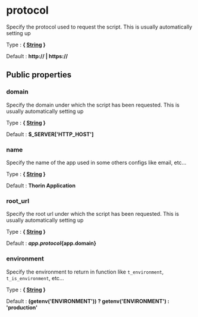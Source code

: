 # protocol

Specify the protocol used to request the script. This is usually automatically setting up

Type : **{ [String](http://php.net/manual/en/language.types.string.php) }**

Default : **http:// | https://**



## Public properties


### domain

Specify the domain under which the script has been requested. This is usually automatically setting up

Type : **{ [String](http://php.net/manual/en/language.types.string.php) }**

Default : **$_SERVER['HTTP_HOST']**


### name

Specify the name of the app used in some others configs like email, etc...

Type : **{ [String](http://php.net/manual/en/language.types.string.php) }**

Default : **Thorin Application**


### root_url

Specify the root url under which the script has been requested. This is usually automatically setting up

Type : **{ [String](http://php.net/manual/en/language.types.string.php) }**

Default : **${app.protocol}${app.domain}**


### environment

Specify the environment to return in function like `t_environment`, `t_is_environment`, etc...

Type : **{ [String](http://php.net/manual/en/language.types.string.php) }**

Default : **(getenv('ENVIRONMENT')) ? getenv('ENVIRONMENT') : 'production'**